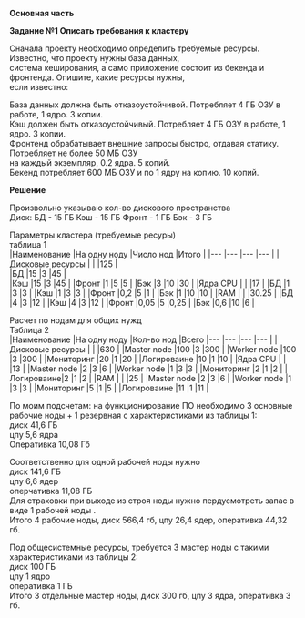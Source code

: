 **Основная часть**     
    
    
**Задание №1 Описать требования к кластеру**     
   
Сначала проекту необходимо определить требуемые ресурсы. Известно, что проекту нужны база данных,  
система кеширования, а само приложение состоит из бекенда и фронтенда. Опишите, какие ресурсы нужны,   
если известно:   
   
База данных должна быть отказоустойчивой. Потребляет 4 ГБ ОЗУ в работе, 1 ядро. 3 копии.   
Кэш должен быть отказоустойчивый. Потребляет 4 ГБ ОЗУ в работе, 1 ядро. 3 копии.   
Фронтенд обрабатывает внешние запросы быстро, отдавая статику. Потребляет не более 50 МБ ОЗУ    
на каждый экземпляр, 0.2 ядра. 5 копий.   
Бекенд потребляет 600 МБ ОЗУ и по 1 ядру на копию. 10 копий.   
    
**Решение**   
    
Произвольно указываю кол-во дискового пространства     
Диск:
БД - 15 ГБ
Кэш - 15 ГБ
Фронт - 1 ГБ
Бэк - 3 ГБ   

Параметры кластера (требуемые ресуры)   
таблица 1    
|Наименование	|На одну ноду	|Число нод	|Итого  |
|--- |--- |--- |--- | 
|Дисковые ресурсы | | |125 |   
|БД	|15 |3 |45	|   
|Кэш |15 |3	|45	|
|Фронт	|1 |5	|5	|
|Бэк	|3 |10	|30	|
|Ядра CPU | | |17 |
|БД	|1	|3 |3 |
|Кэш |1	|3 |3 |
|Фронт |0,2 |5 |1 |
|Бэк |1	|10	|10	|
|RAM | | |30.25 |
|БД	|4 |3 |12 |
|Кэш |4	|3 |12 |
|Фронт |0,05 |5	|0,25 |
|Бэк |0,6 |10 |6 |
   
Расчет по нодам для общих нужд   
Таблица 2   
|Наименование |На одну ноду	|Кол-во нод	|Всего
|--- |--- |--- |--- |
|Дисковые ресурсы | | |630 |
|Master node |100 |3 |300 |
|Worker node |100 |3 |300 |
|Мониторинг	|20	|1 |20 |
|Логироваине |10 |1 |10 |
|Ядра CPU | | |13 |
|Master node |2 |3 |6 |
|Worker node |1 |3 |3 |
|Мониторинг	|2 |1 |2 |
|Логироваине|2 |1 |2 |
|RAM | | |25 |
|Master node |2	|3 |6 |
|Worker node |1	|3 |3 |
|Мониторинг |5 |1 |5 |
|Логироваине |11 |1 |11 |
    
По моим подсчетам:
на функционирование ПО необходимо 3 основные рабочие ноды + 1 резервная с характеристиками из таблицы 1:   
диск 41,6 ГБ   
цпу 5,6 ядра   
Оперативка 10,08 Гб   
   
Соответственно для одной рабочей ноды нужно   
диск 141,6 ГБ   
цпу 6,6 ядер   
оперчативка 11,08 ГБ   
Для страховки при выходе из строя ноды нужно пердусмотреть запас в виде 1 рабочей ноды .   
Итого 4 рабочие ноды, диск 566,4 гб, цпу 26,4 ядер, оперативка 44,32 гб.   

Под общесистемные ресурсы, требуется 3 мастер ноды с такими характеристиками из таблицы 2:       
диск 100 ГБ   
цпу 1 ядро   
оперативка 1 ГБ   
Итого 3 отдельные мастер ноды, диск 300 гб, цпу 3 ядра, оперативка 3 гб.    
